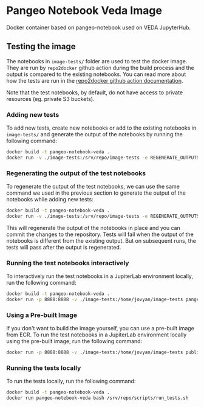 # Pangeo Notebook Veda Image

Docker container based on pangeo-notebook used on VEDA JupyterHub.

## Testing the image

The notebooks in `image-tests/` folder are used to test the docker image. They are run by `repo2docker` github action during the build process and the output is compared to the existing notebooks. You can read more about how the tests are run in the [repo2docker github action documentation](https://github.com/jupyterhub/repo2docker-action?tab=readme-ov-file#testing-the-built-image).

Note that the test notebooks, by default, do not have access to private resources (eg. private S3 buckets).

### Adding new tests

To add new tests, create new notebooks or add to the existing notebooks in `image-tests/` and generate the output of the notebooks by running the following command:

```bash
docker build -t pangeo-notebook-veda .
docker run -v ./image-tests:/srv/repo/image-tests -e REGENERATE_OUTPUTS=true pangeo-notebook-veda bash /srv/repo/scripts/run_tests.sh
```

### Regenerating the output of the test notebooks

To regenerate the output of the test notebooks, we can use the same command we used in the previous section to generate the output of the notebooks while adding new tests:

```bash
docker build -t pangeo-notebook-veda .
docker run -v ./image-tests:/srv/repo/image-tests -e REGENERATE_OUTPUTS=true pangeo-notebook-veda bash /srv/repo/scripts/run_tests.sh
```
This will regenerate the output of the notebooks in place and you can commit the changes to the repository. Tests will fail when the output of the notebooks is different from the existing output. But on subsequent runs, the tests will pass after the output is regenerated.

### Running the test notebooks interactively

To interactively run the test notebooks in a JupiterLab environment locally, run the following command:

```bash
docker build -t pangeo-notebook-veda .
docker run -p 8888:8888 -v ./image-tests:/home/jovyan/image-tests pangeo-notebook-veda jupyter lab --ip 0.0.0.0
```

### Using a Pre-built Image

If you don't want to build the image yourself, you can use a pre-built image from ECR. To run the test notebooks in a JupiterLab environment locally using the pre-built image, run the following command:

```bash
docker run -p 8888:8888 -v ./image-tests:/home/jovyan/image-tests public.ecr.aws/nasa-veda/pangeo-notebook-veda-image:latest jupyter lab --ip 0.0.0.0
```

### Running the tests locally

To run the tests locally, run the following command:

```bash
docker build -t pangeo-notebook-veda .
docker run pangeo-notebook-veda bash /srv/repo/scripts/run_tests.sh
```
